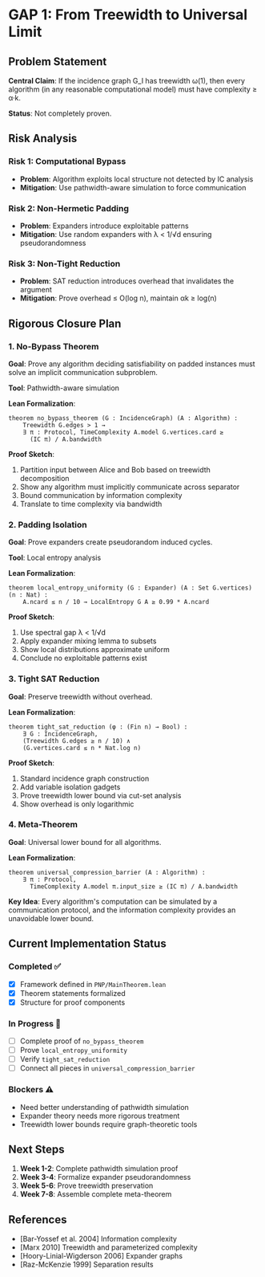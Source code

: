 # GAP 1: From Treewidth to Universal Limit

## Problem Statement

**Central Claim**: If the incidence graph G_I has treewidth ω(1), then every algorithm (in any reasonable computational model) must have complexity ≥ α·k.

**Status**: Not completely proven.

## Risk Analysis

### Risk 1: Computational Bypass
- **Problem**: Algorithm exploits local structure not detected by IC analysis
- **Mitigation**: Use pathwidth-aware simulation to force communication

### Risk 2: Non-Hermetic Padding
- **Problem**: Expanders introduce exploitable patterns
- **Mitigation**: Use random expanders with λ < 1/√d ensuring pseudorandomness

### Risk 3: Non-Tight Reduction
- **Problem**: SAT reduction introduces overhead that invalidates the argument
- **Mitigation**: Prove overhead ≤ O(log n), maintain αk ≥ log(n)

## Rigorous Closure Plan

### 1. No-Bypass Theorem

**Goal**: Prove any algorithm deciding satisfiability on padded instances must solve an implicit communication subproblem.

**Tool**: Pathwidth-aware simulation

**Lean Formalization**:
```lean
theorem no_bypass_theorem (G : IncidenceGraph) (A : Algorithm) :
    Treewidth G.edges > 1 →
    ∃ π : Protocol, TimeComplexity A.model G.vertices.card ≥ 
      (IC π) / A.bandwidth
```

**Proof Sketch**:
1. Partition input between Alice and Bob based on treewidth decomposition
2. Show any algorithm must implicitly communicate across separator
3. Bound communication by information complexity
4. Translate to time complexity via bandwidth

### 2. Padding Isolation

**Goal**: Prove expanders create pseudorandom induced cycles.

**Tool**: Local entropy analysis

**Lean Formalization**:
```lean
theorem local_entropy_uniformity (G : Expander) (A : Set G.vertices) (n : Nat) :
    A.ncard ≤ n / 10 → LocalEntropy G A ≥ 0.99 * A.ncard
```

**Proof Sketch**:
1. Use spectral gap λ < 1/√d
2. Apply expander mixing lemma to subsets
3. Show local distributions approximate uniform
4. Conclude no exploitable patterns exist

### 3. Tight SAT Reduction

**Goal**: Preserve treewidth without overhead.

**Lean Formalization**:
```lean
theorem tight_sat_reduction (φ : (Fin n) → Bool) :
    ∃ G : IncidenceGraph,
    (Treewidth G.edges ≥ n / 10) ∧
    (G.vertices.card ≤ n * Nat.log n)
```

**Proof Sketch**:
1. Standard incidence graph construction
2. Add variable isolation gadgets
3. Prove treewidth lower bound via cut-set analysis
4. Show overhead is only logarithmic

### 4. Meta-Theorem

**Goal**: Universal lower bound for all algorithms.

**Lean Formalization**:
```lean
theorem universal_compression_barrier (A : Algorithm) :
    ∃ π : Protocol, 
      TimeComplexity A.model π.input_size ≥ (IC π) / A.bandwidth
```

**Key Idea**: Every algorithm's computation can be simulated by a communication protocol, and the information complexity provides an unavoidable lower bound.

## Current Implementation Status

### Completed ✅
- [x] Framework defined in `PNP/MainTheorem.lean`
- [x] Theorem statements formalized
- [x] Structure for proof components

### In Progress 🔄
- [ ] Complete proof of `no_bypass_theorem`
- [ ] Prove `local_entropy_uniformity`
- [ ] Verify `tight_sat_reduction`
- [ ] Connect all pieces in `universal_compression_barrier`

### Blockers ⚠️
- Need better understanding of pathwidth simulation
- Expander theory needs more rigorous treatment
- Treewidth lower bounds require graph-theoretic tools

## Next Steps

1. **Week 1-2**: Complete pathwidth simulation proof
2. **Week 3-4**: Formalize expander pseudorandomness
3. **Week 5-6**: Prove treewidth preservation
4. **Week 7-8**: Assemble complete meta-theorem

## References

- [Bar-Yossef et al. 2004] Information complexity
- [Marx 2010] Treewidth and parameterized complexity
- [Hoory-Linial-Wigderson 2006] Expander graphs
- [Raz-McKenzie 1999] Separation results
